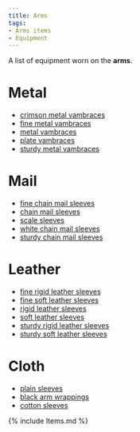 ```yaml
---
title: Arms
tags:
- Arms items
- Equipment
---
```


A list of equipment worn on the **arms**.

# Metal

- [crimson metal vambraces](crimson_metal_vambraces "wikilink")
- [fine metal vambraces](fine_metal_vambraces "wikilink")
- [metal vambraces](metal_vambraces "wikilink")
- [plate vambraces](plate_vambraces "wikilink")
- [sturdy metal vambraces](sturdy_metal_vambraces "wikilink")

# Mail

- [fine chain mail sleeves](fine_chain_mail_sleeves "wikilink")
- [chain mail sleeves](chain_mail_sleeves "wikilink")
- [scale sleeves](scale_sleeves "wikilink")
- [white chain mail sleeves](white_chain_mail_sleeves "wikilink")
- [sturdy chain mail sleeves](sturdy_chain_mail_sleeves "wikilink")

# Leather

- [fine rigid leather sleeves](fine_rigid_leather_sleeves "wikilink")
- [fine soft leather sleeves](fine_soft_leather_sleeves "wikilink")
- [rigid leather sleeves](rigid_leather_sleeves "wikilink")
- [soft leather sleeves](soft_leather_sleeves "wikilink")
- [sturdy rigid leather
  sleeves](sturdy_rigid_leather_sleeves "wikilink")
- [sturdy soft leather sleeves](sturdy_soft_leather_sleeves "wikilink")

# Cloth

- [plain sleeves](plain_sleeves "wikilink")
- [black arm wrappings](black_arm_wrappings "wikilink")
- [cotton sleeves](cotton_sleeves "wikilink")

{% include Items.md %}
